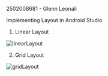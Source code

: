 2502008681 - Glenn Leonali

Implementing Layout in Android Studio


1. Linear Layout

![linearLayout](https://github.com/lenoel777/Mobprog_GSLC1/assets/106744241/845fef8d-e8b2-43d2-94cf-7e6a7dcd8fe3)

2. Grid Layout

![gridLayout](https://github.com/lenoel777/Mobprog_GSLC1/assets/106744241/c98fc79d-d2a4-42dd-ba53-d418324ef8e3)
